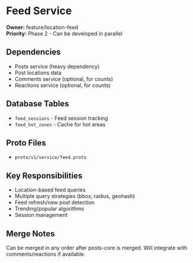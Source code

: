 # Feed Service

**Owner:** feature/location-feed  
**Priority:** Phase 2 - Can be developed in parallel

## Dependencies
- Posts service (heavy dependency)
- Post locations data
- Comments service (optional, for counts)
- Reactions service (optional, for counts)

## Database Tables
- `feed_sessions` - Feed session tracking
- `feed_hot_zones` - Cache for hot areas

## Proto Files
- `proto/v1/service/feed.proto`

## Key Responsibilities
- Location-based feed queries
- Multiple query strategies (bbox, radius, geohash)
- Feed refresh/new post detection
- Trending/popular algorithms
- Session management

## Merge Notes
Can be merged in any order after posts-core is merged.
Will integrate with comments/reactions if available.